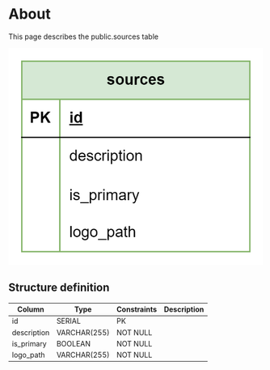 # About

This page describes the public.sources table

![Alt text](sources.png)

## Structure definition

| Column | Type | Constraints | Description |
| - | - | - | - |
| id | SERIAL | PK |
| description | VARCHAR(255) | NOT NULL |
| is_primary | BOOLEAN | NOT NULL |
| logo_path | VARCHAR(255) | NOT NULL |
